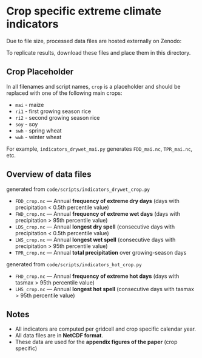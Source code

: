 # Crop specific extreme climate indicators

Due to file size, processed data files are hosted externally on Zenodo:

To replicate results, download these files and place them in this directory.

## Crop Placeholder

In all filenames and script names, `crop` is a placeholder and should be replaced with one of the following main crops:

- `mai` - maize
- `ri1` - first growing season rice
- `ri2` - second growing season rice
- `soy` - soy
- `swh` - spring wheat
- `wwh` - winter wheat

For example, `indicators_drywet_mai.py` generates `FDD_mai.nc`, `TPR_mai.nc`, etc.

## Overview of data files

generated from `code/scripts/indicators_drywet_crop.py`
- `FDD_crop.nc` — Annual **frequency of extreme dry days** (days with precipitation < 0.5th percentile value)
- `FWD_crop.nc` — Annual **frequency of extreme wet days** (days with precipitation > 95th percentile value)
- `LDS_crop.nc` — Annual **longest dry spell** (consecutive days with precipitation < 0.5th percentile value)
- `LWS_crop.nc` — Annual **longest wet spell** (consecutive days with precipitation > 95th percentile value)
- `TPR_crop.nc` — Annual **total precipitation** over growing-season days 

generated from `code/scripts/indicators_hot_crop.py`
- `FHD_crop.nc` — Annual **frequency of extreme hot days** (days with tasmax > 95th percentile value)
- `LHS_crop.nc` — Annual **longest hot spell** (consecutive days with tasmax > 95th percentile value)

## Notes

- All indicators are computed per gridcell and crop specific calendar year.
- All data files are in **NetCDF format**.
- These data are used for the **appendix figures of the paper** (crop specific)
